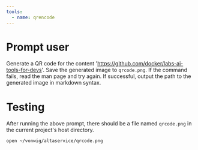 ```yaml
---
tools:
  - name: qrencode
---
```


# Prompt user

Generate a QR code for the content 
'https://github.com/docker/labs-ai-tools-for-devs'.
Save the generated image to `qrcode.png`.
If the command fails, read the man page and try again.
If successful, output the path to the generated image in markdown syntax.

# Testing

After running the above prompt, there should be a file named `qrcode.png` in the current project's host directory.

```bash
open ~/vonwig/altaservice/qrcode.png
```


